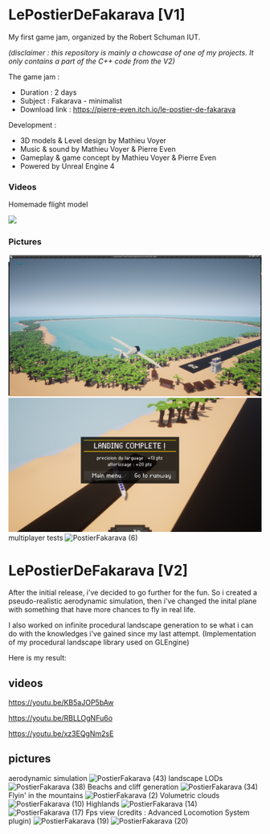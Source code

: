 


# LePostierDeFakarava [V1]

My first game jam, organized by the Robert Schuman IUT.

*(disclaimer : this repository is mainly a chowcase of one of my projects. It only contains a part of the C++ code from the V2)*

The game jam :
 - Duration : 2 days
 - Subject : Fakarava - minimalist
 - Download link : https://pierre-even.itch.io/le-postier-de-fakarava

Development : 
 - 3D models & Level design by Mathieu Voyer
 - Music & sound by Mathieu Voyer & Pierre Even
 - Gameplay & game concept by Mathieu Voyer & Pierre Even
 - Powered by Unreal Engine 4

### Videos

Homemade flight model

[![](https://github.com/PierreEVEN/LePostierDeFakarava/blob/master/Showcase/LePostierDeFakarava.gif?raw=true)](https://youtu.be/27ZOmsAE9dw)

### Pictures
![Map.png](https://github.com/PierreEVEN/LePostierDeFakarava/blob/master/Showcase/Map.png?raw=true)
![End.PNG](https://github.com/PierreEVEN/LePostierDeFakarava/blob/master/Showcase/End.PNG?raw=true)
multiplayer tests
![PostierFakarava (6)](https://user-images.githubusercontent.com/24438631/100242407-08a90980-2f35-11eb-833f-31f9dd87b0b8.png)

# LePostierDeFakarava [V2]

After the initial release, i've decided to go further for the fun.
So i created a pseudo-realistic aerodynamic simulation, then i've changed the inital plane with something that have more chances to fly in real life.

I also worked on infinite procedural landscape generation to se what i can do with the knowledges i've gained since my last attempt. (Implementation of my procedural landscape library used on GLEngine)

Here is my result:

## videos

<!--
advanced flight model

[![](https://github.com/PierreEVEN/LePostierDeFakarava/blob/master/Showcase/LePostierDeFakarava.gif?raw=true)](https://youtu.be/KB5aJOP5bAw) 
[![](https://media.giphy.com/media/9ytvGjFNzcZDg5cMpD/giphy.gif)]()

Landscape generation (some minor shaders issues)

[![](https://media.giphy.com/media/NSiFqEER4qDHHtZMEX/giphy.gif)](https://youtu.be/xz3EQgNm2sE) -->

https://youtu.be/KB5aJOP5bAw

https://youtu.be/RBLLOgNFu6o

https://youtu.be/xz3EQgNm2sE

## pictures

aerodynamic simulation
![PostierFakarava (43)](https://user-images.githubusercontent.com/24438631/100241731-4f4a3400-2f34-11eb-86ae-b17349975be2.png)
landscape LODs
![PostierFakarava (38)](https://user-images.githubusercontent.com/24438631/100241756-58d39c00-2f34-11eb-94f9-b029070f3e49.png)
Beachs and cliff generation
![PostierFakarava (34)](https://user-images.githubusercontent.com/24438631/100241773-5e30e680-2f34-11eb-9a6a-87d0c2e003e2.png)
Flyin' in the mountains
![PostierFakarava (2)](https://user-images.githubusercontent.com/24438631/100241859-73a61080-2f34-11eb-930f-f6efcb1686e1.png)
Volumetric clouds
![PostierFakarava (10)](https://user-images.githubusercontent.com/24438631/100241981-933d3900-2f34-11eb-9319-543a5aa0ac52.png)
Highlands
![PostierFakarava (14)](https://user-images.githubusercontent.com/24438631/100242016-9b957400-2f34-11eb-8b08-70fe2457f4cb.png)
![PostierFakarava (17)](https://user-images.githubusercontent.com/24438631/100242034-a0f2be80-2f34-11eb-97ed-c2bc40bafd93.png)
Fps view (credits : Advanced Locomotion System plugin)
![PostierFakarava (19)](https://user-images.githubusercontent.com/24438631/100242042-a51edc00-2f34-11eb-9ff4-55aae4d2506c.png)
![PostierFakarava (20)](https://user-images.githubusercontent.com/24438631/100242044-a5b77280-2f34-11eb-85d6-6590860883c1.png)
